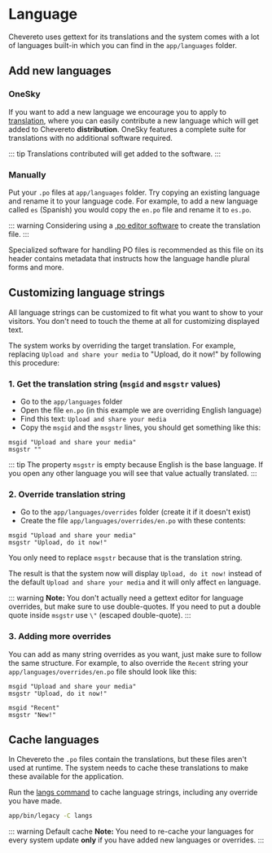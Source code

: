 # Language

Chevereto uses gettext for its translations and the system comes with a lot of languages built-in which you can find in the `app/languages` folder.

## Add new languages

### OneSky

If you want to add a new language we encourage you to apply to [translation](http://translate.chevereto.com/), where you can easily contribute a new language which will get added to Chevereto **distribution**. OneSky features a complete suite for translations with no additional software required.

::: tip
Translations contributed will get added to the software.
:::

### Manually

Put your `.po` files at `app/languages` folder. Try copying an existing language and rename it to your language code. For example, to add a new language called `es` (Spanish) you would copy the `en.po` file and rename it to `es.po`.

::: warning
Considering using a [.po editor software](https://www.google.com/search?q=po%20editor) to create the translation file.
:::

Specialized software for handling PO files is recommended as this file on its header contains metadata that instructs how the language handle plural forms and more.

## Customizing language strings

All language strings can be customized to fit what you want to show to your visitors. You don't need to touch the theme at all for customizing displayed text.

The system works by overriding the target translation. For example, replacing `Upload and share your media` to "Upload, do it now!" by following this procedure:

### 1. Get the translation string (`msgid` and `msgstr` values)

- Go to the `app/languages` folder
- Open the file `en.po` (in this example we are overriding English language)
- Find this text: `Upload and share your media`
- Copy the `msgid` and the `msgstr` lines, you should get something like this:

```po
msgid "Upload and share your media"
msgstr ""
```

::: tip
The property `msgstr` is empty because English is the base language. If you open any other language you will see that value actually translated.
:::

### 2. Override translation string

- Go to the `app/languages/overrides` folder (create it if it doesn't exist)
- Create the file `app/languages/overrides/en.po` with these contents:

```po
msgid "Upload and share your media"
msgstr "Upload, do it now!"
```

You only need to replace `msgstr` because that is the translation string.

The result is that the system now will display `Upload, do it now!` instead of the default `Upload and share your media` and it will only affect `en` language.

::: warning
**Note:** You don't actually need a gettext editor for language overrides, but make sure to use double-quotes. If you need to put a double quote inside `msgstr` use `\"` (escaped double-quote).
:::

### 3. Adding more overrides

You can add as many string overrides as you want, just make sure to follow the same structure. For example, to also override the `Recent` string your `app/languages/overrides/en.po` file should look like this:

```po
msgid "Upload and share your media"
msgstr "Upload, do it now!"

msgid "Recent"
msgstr "New!"
```

## Cache languages

In Chevereto the `.po` files contain the translations, but these files aren't used at runtime. The system needs to cache these translations to make these available for the application.

Run the [langs command](../../application/reference/cli.md#langs) to cache language strings, including any override you have made.

```sh
app/bin/legacy -C langs
```

::: warning Default cache
**Note:** You need to re-cache your languages for every system update **only** if you have added new languages or overrides.
:::
